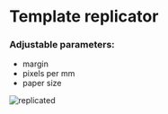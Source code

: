 # Template replicator

### Adjustable parameters:
- margin
- pixels per mm
- paper size
 
![replicated](https://github.com/FriskIsGit/template-generator/assets/59506639/b486b406-cb26-421d-9b87-6f35664a3dfa)
